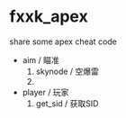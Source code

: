 # fxxk_apex
share some apex cheat code

- aim / 瞄准
   1. skynode / 空爆雷
   2. 
- player / 玩家
   1. get_sid / 获取SID
